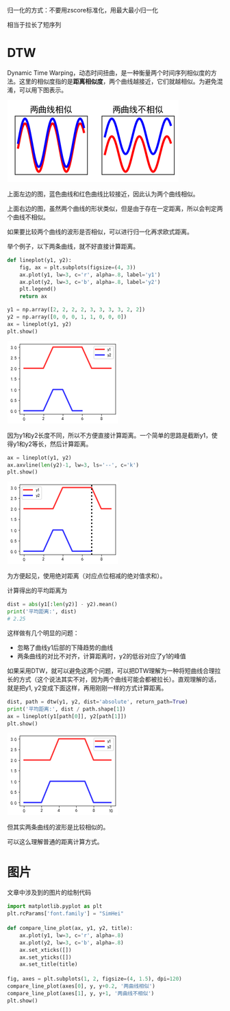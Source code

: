 归一化的方式：不要用zscore标准化，用最大最小归一化

相当于拉长了短序列

# DTW

Dynamic Time Warping，动态时间扭曲，是一种衡量两个时间序列相似度的方法。这里的相似度指的是**距离相似度**，两个曲线越接近，它们就越相似。为避免混淆，可以用下图表示。

![dtw1](images/dtw1.png)

上面左边的图，蓝色曲线和红色曲线比较接近，因此认为两个曲线相似。

上面右边的图，虽然两个曲线的形状类似，但是由于存在一定距离，所以会判定两个曲线不相似。

如果要比较两个曲线的波形是否相似，可以进行归一化再求欧式距离。



举个例子，以下两条曲线，就不好直接计算距离。

```python
def lineplot(y1, y2):
    fig, ax = plt.subplots(figsize=(4, 3))
    ax.plot(y1, lw=3, c='r', alpha=.8, label='y1')
    ax.plot(y2, lw=3, c='b', alpha=.8, label='y2')
    plt.legend()
    return ax
```

```python
y1 = np.array([2, 2, 2, 2, 3, 3, 3, 3, 2, 2])
y2 = np.array([0, 0, 0, 1, 1, 0, 0, 0])
ax = lineplot(y1, y2)
plt.show()
```

![dtw2](images/dtw2.png)

因为y1和y2长度不同，所以不方便直接计算距离。一个简单的思路是截断y1，使得y1和y2等长，然后计算距离。

```python
ax = lineplot(y1, y2)
ax.axvline(len(y2)-1, lw=3, ls='--', c='k')
plt.show()
```

![dtw3](images/dtw3.png)

为方便起见，使用绝对距离（对应点位相减的绝对值求和）。

计算得出的平均距离为

```python
dist = abs(y1[:len(y2)] - y2).mean()
print('平均距离:', dist)
# 2.25
```

这样做有几个明显的问题：

- 忽略了曲线y1后部的下降趋势的曲线
- 两条曲线的对比不对齐，计算距离时，y2的低谷对应了y1的峰值

如果采用DTW，就可以避免这两个问题，可以把DTW理解为一种将短曲线合理拉长的方式（这个说法其实不对，因为两个曲线可能会都被拉长）。直观理解的话，就是把y1, y2变成下面这样，再用刚刚一样的方式计算距离。



```python
dist, path = dtw(y1, y2, dist='absolute', return_path=True)
print('平均距离:', dist / path.shape[1])
ax = lineplot(y1[path[0]], y2[path[1]])
plt.show()
```

![dtw4](images/dtw4.png)



但其实两条曲线的波形是比较相似的。

可以这么理解普通的距离计算方式。



# 图片

文章中涉及到的图片的绘制代码

```python
import matplotlib.pyplot as plt
plt.rcParams['font.family'] = "SimHei" 

def compare_line_plot(ax, y1, y2, title):
    ax.plot(y1, lw=3, c='r', alpha=.8)
    ax.plot(y2, lw=3, c='b', alpha=.8)
    ax.set_xticks([])
    ax.set_yticks([])
    ax.set_title(title)
    
fig, axes = plt.subplots(1, 2, figsize=(4, 1.5), dpi=120)
compare_line_plot(axes[0], y, y+0.2, '两曲线相似')
compare_line_plot(axes[1], y, y+1, '两曲线不相似')
plt.show()
```

